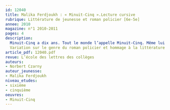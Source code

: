 ```yaml
---
id: 12040
title: Malika Ferdjoukh : « Minuit-Cinq ».Lecture cursive 
rubrique: Littérature de jeunesse et roman policier [6e-5e]
annee: 2010
magazine: n°1 2010-2011
pages: 4
description: 
  Minuit-Cinq a dix ans. Tout le monde l’appelle Minuit-Cinq. Même lui a oublié son vrai prénom, Antonin. C’est pareil pour sa sœur Bretelle et leur meilleur ami Emil. Tous les trois ont deux problèmes dans la vie : comment trouver à manger quand on n’a pas un sou ? comment trouver un coin au chaud quand un vent glacial balaie la ville de Prague ? Mais, pour le moment, la grande affaire de ce Noël, c’est le collier perdu de la princesse Daniela Danilova. Elle a promis une belle somme d’argent à celui ou celle qui le lui retrouvera...
  Variation sur le genre du roman policier et hommage à la littérature populaire du XIXe siècle, « Minuit-Cinq » est un récit vif, plein de verve, que l’on pourra donner à lire en sixième ou en cinquième. Les héros sont des enfants des rues ; on retrouve en eux quelque chose de Gavroche et des plus jeunes personnages de Charles Dickens, Alexandre Dumas ou Eugène Sue. Cet article propose donc diverses pistes de lecture cursive, qui sont autant d’incitations à entreprendre des recherches, ou à jouer.
article_pdf: 12040.pdf
revue: L’école des lettres des collèges
auteurs:
- Norbert Czarny
auteur_jeunesse:
- Malika Ferdjoukh
niveau_etudes:
- sixième
- cinquième
oeuvres:
- Minuit-Cinq
---
```

